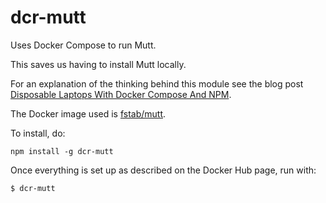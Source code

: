 dcr-mutt
========

Uses Docker Compose to run Mutt.

This saves us having to install Mutt locally.

For an explanation of the thinking behind this module see the blog post [Disposable Laptops With Docker Compose And NPM](http://bit.ly/2tBCYHB).

The Docker image used is [fstab/mutt](https://hub.docker.com/r/fstab/mutt/).

To install, do:

```shell
npm install -g dcr-mutt
```

Once everything is set up as described on the Docker Hub page, run with:

```shell
$ dcr-mutt
```
